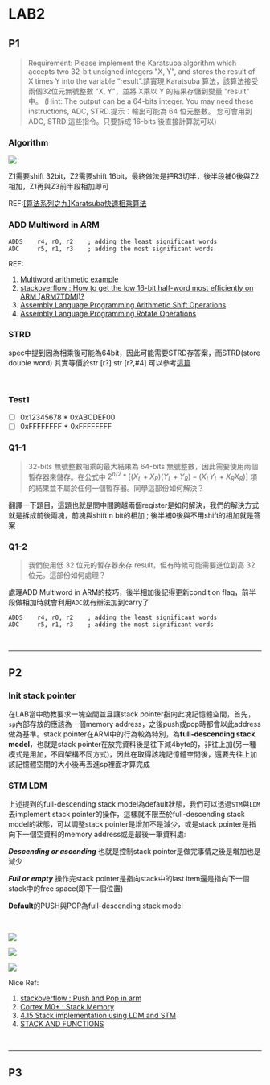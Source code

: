 # LAB2

## P1 
>Requirement: Please implement the Karatsuba algorithm which accepts two 32-bit unsigned integers "X, Y", and stores the result of X times Y into the variable “result”.請實現 Karatsuba 算法，該算法接受兩個32位元無號整數 "X, Y"，並將 X乘以 Y 的結果存儲到變量 "result" 中。
(Hint: The output can be a 64-bits integer. You may need these instructions,
ADC, STRD.提示：輸出可能為 64 位元整數。 您可會用到 ADC, STRD 這些指令。只要拆成 16-bits 後直接計算就可以)

### Algorithm

![](https://i.imgur.com/DA0KxW5.png)

Z1需要shift 32bit，Z2需要shift 16bit，最終做法是把R3切半，後半段補0後與Z2相加，Z1再與Z3前半段相加即可

REF:[[算法系列之九]Karatsuba快速相乘算法](https://blog.csdn.net/SunnyYoona/article/details/43234889)

### ADD Multiword in ARM

```assembly
ADDS    r4, r0, r2    ; adding the least significant words
ADC     r5, r1, r3    ; adding the most significant words
```

REF:
1. [Multiword arithmetic example](https://www.keil.com/support/man/docs/armasm/armasm_dom1361289861367.htm)
2. [stackoverflow : How to get the low 16-bit half-word most efficiently on ARM (ARM7TDMI)?](https://stackoverflow.com/questions/40899113/how-to-get-the-low-16-bit-half-word-most-efficiently-on-arm-arm7tdmi)
3. [Assembly Language Programming Arithmetic Shift Operations](http://www-mdp.eng.cam.ac.uk/web/library/enginfo/mdp_micro/lecture4/lecture4-3-3.html) 
4. [Assembly Language Programming Rotate Operations](http://www-mdp.eng.cam.ac.uk/web/library/enginfo/mdp_micro/lecture4/lecture4-3-4.html)


### STRD
spec中提到因為相乘後可能為64bit，因此可能需要STRD存答案，而STRD(store double word) 其實等價於str [r?] str [r?,#4] 可以參考[這篇](https://www.zhihu.com/question/55122474)

<br>

### Test1

- [ ] 0x12345678 * 0xABCDEF00
- [ ] 0xFFFFFFFF * 0xFFFFFFFF

### Q1-1

>32-bits 無號整數相乘的最大結果為 64-bits 無號整數，因此需要使用兩個暫存器來儲存。在公式中 $2^{n/2} * [(X_L + X_R)(Y_L + Y_R) - (X_LY_L + X_RX_R)]$ 項的結果並不屬於任何一個暫存器。同學這部份如何解決？

翻譯一下題目，這題也就是問中間跨越兩個register是如何解決，我們的解決方式就是拆成前後兩塊，前塊與shift n bit的相加 ; 後半補0後與不用shift的相加就是答案

### Q1-2

> 我們使用低 32 位元的暫存器來存 result，但有時候可能需要進位到高 32 位元。這部份如何處理？

處理ADD Multiword in ARM的技巧，後半相加後記得更新condition flag，前半段做相加時就會利用```ADC```就有辦法加到carry了

```assembly
ADDS    r4, r0, r2    ; adding the least significant words
ADC     r5, r1, r3    ; adding the most significant words
```

<br>

---

## P2

### Init stack pointer

在LAB當中助教要求一塊空間並且讓stack pointer指向此塊記憶體空間，首先，```sp```內部存放的應該為一個memory address，之後push或pop時都會以此address做為基準。stack pointer在ARM中的行為較為特別，為**full-descending stack model**，也就是stack pointer在放完資料後是往下減4byte的，非往上加(另一種模式是用加，不同架構不同方式)，因此在取得該塊記憶體空間後，還要先往上加該記憶體空間的大小後再丟進sp裡面才算完成

### STM LDM

上述提到的full-descending stack model為default狀態，我們可以透過```STM```與```LDM```去implement stack pointer的操作，這樣就不限至於full-descending stack model的狀態，可以調整stack pointer是增加不是減少，或是stack pointer是指向下一個空資料的memory address或是最後一筆資料處:

***Descending or ascending*** 也就是控制stack pointer是做完事情之後是增加也是減少

***Full or empty*** 操作完stack pointer是指向stack中的last item還是指向下一個stack中的free space(即下一個位置)

**Default**的PUSH與POP為full-descending stack model

<br>

![](https://i.imgur.com/DDk9wDs.png)

![](https://i.imgur.com/1kCpiUv.png)

![](https://i.imgur.com/r6EGXkF.png)

Nice Ref:
1. [stackoverflow : Push and Pop in arm](https://stackoverflow.com/questions/27095099/push-and-pop-in-arm/27095517)
2. [Cortex M0+ : Stack Memory](https://www.sciencedirect.com/topics/engineering/stack-memory) 
3. [4.15 Stack implementation using LDM and STM](https://www.keil.com/support/man/docs/armasm/armasm_dom1359731152499.htm)
4. [STACK AND FUNCTIONS](https://azeria-labs.com/functions-and-the-stack-part-7/) 

<br>

---


## P3

